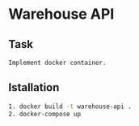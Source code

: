# Warehouse API

## Task

```
Implement docker container.
```

## Istallation

```bash
1. docker build -t warehouse-api .
2. docker-compose up
```
